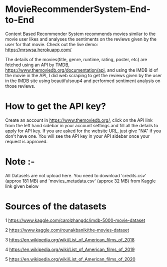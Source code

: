 # MovieRecommenderSystem-End-to-End
Content Based Recommender System recommends movies similar to the movie user likes and analyses the sentiments on the reviews given by the user for that movie.
Check out the live demo: https://mrswsa.herokuapp.com/

The details of the movies(title, genre, runtime, rating, poster, etc) are fetched using an API by TMDB, https://www.themoviedb.org/documentation/api, and using the IMDB id of the movie in the API, I did web scraping to get the reviews given by the user in the IMDB site using beautifulsoup4 and performed sentiment analysis on those reviews.

# How to get the API key?
Create an account in https://www.themoviedb.org/, click on the API link from the left hand sidebar in your account settings and fill all the details to apply for API key. If you are asked for the website URL, just give "NA" if you don't have one. You will see the API key in your API sidebar once your request is approved.

# Note :- 
All Datasets are not upload here. You need to download 'credits.csv' (approx 181 MB) and 'movies_metadata.csv' (approx 32 MB) from Kaggle
link given below 


# Sources of the datasets
1 https://www.kaggle.com/carolzhangdc/imdb-5000-movie-dataset

2 https://www.kaggle.com/rounakbanik/the-movies-dataset

3 https://en.wikipedia.org/wiki/List_of_American_films_of_2018

4 https://en.wikipedia.org/wiki/List_of_American_films_of_2019

5 https://en.wikipedia.org/wiki/List_of_American_films_of_2020

